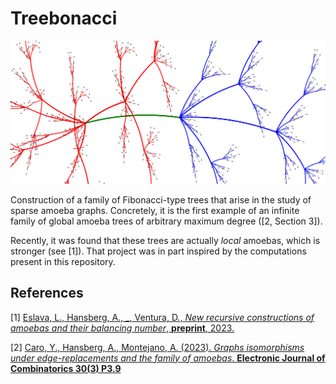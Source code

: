 # Treebonacci

<p align="center">
<img src="./graph.jpg" width="600"/>
</p>

Construction of a family of Fibonacci-type trees that arise in the study of sparse amoeba graphs. Concretely, it is the first example of an infinite family of global amoeba trees of arbitrary maximum degree ([2, Section 3]).

Recently, it was found that these trees are actually *local* amoebas, which is stronger (see [1]). That project was in part inspired by the computations present in this repository.

## References

[1] <a href="http://arxiv.org/abs/2311.17182">Eslava, L., Hansberg, A., _, Ventura, D., *New recursive constructions of amoebas and their balancing number*, **preprint**, 2023.</a><br/>

[2] <a href="https://www.combinatorics.org/ojs/index.php/eljc/article/download/v30i3p9/pdf/">Caro, Y., Hansberg, A., Montejano, A. (2023). *Graphs isomorphisms under edge-replacements and the family of amoebas*. **Electronic Journal of Combinatorics 30(3) P3.9**</a><br/>
